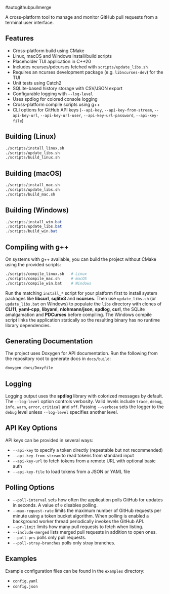 #autogithubpullmerge

A cross-platform tool to manage and monitor GitHub pull requests from a terminal user interface.

## Features
- Cross-platform build using CMake
- Linux, macOS and Windows install/build scripts
- Placeholder TUI application in C++20
- Includes ncurses/pdcurses fetched with `scripts/update_libs.sh`
- Requires an ncurses development package (e.g. `libncurses-dev`) for the TUI
- Unit tests using Catch2
- SQLite-based history storage with CSV/JSON export
- Configurable logging with `--log-level`
- Uses spdlog for colored console logging
- Cross-platform compile scripts using g++
- CLI options for GitHub API keys (`--api-key`, `--api-key-from-stream`,
  `--api-key-url`, `--api-key-url-user`, `--api-key-url-password`,
  `--api-key-file`)

## Building (Linux)
```bash
./scripts/install_linux.sh
./scripts/update_libs.sh
./scripts/build_linux.sh
```

## Building (macOS)
```bash
./scripts/install_mac.sh
./scripts/update_libs.sh
./scripts/build_mac.sh
```

## Building (Windows)
```powershell
./scripts/install_win.bat
./scripts/update_libs.bat
./scripts/build_win.bat
```

## Compiling with g++

On systems with g++ available, you can build the project without CMake using the
provided scripts:

```bash
./scripts/compile_linux.sh   # Linux
./scripts/compile_mac.sh     # macOS
./scripts/compile_win.bat    # Windows
```
Run the matching `install_*` script for your platform first to install system
packages like **libcurl**, **sqlite3** and **ncurses**. Then use `update_libs.sh` (or
`update_libs.bat` on Windows) to populate the `libs` directory with clones of
**CLI11**, **yaml-cpp**, **libyaml**, **nlohmann/json**, **spdlog**, **curl**,
the SQLite amalgamation and **PDCurses** before compiling. The Windows compile
script links the application statically so the resulting binary has no runtime
library dependencies.

## Generating Documentation

The project uses Doxygen for API documentation. Run the following from the
repository root to generate docs in `docs/build`:

```bash
doxygen docs/Doxyfile
```

## Logging

Logging output uses the **spdlog** library with colorized messages by default.
The `--log-level` option controls verbosity. Valid levels include
`trace`, `debug`, `info`, `warn`, `error`, `critical` and `off`.
Passing `--verbose` sets the logger to the `debug` level unless `--log-level`
specifies another level.

## API Key Options

API keys can be provided in several ways:

- `--api-key` to specify a token directly (repeatable but not recommended)
- `--api-key-from-stream` to read tokens from standard input
- `--api-key-url` to fetch tokens from a remote URL with optional basic auth
- `--api-key-file` to load tokens from a JSON or YAML file

## Polling Options

- `--poll-interval` sets how often the application polls GitHub for updates in
  seconds. A value of `0` disables polling.
- `--max-request-rate` limits the maximum number of GitHub requests per minute
  using a token bucket algorithm. When polling is enabled a background worker
  thread periodically invokes the GitHub API.
- `--pr-limit` limits how many pull requests to fetch when listing.
- `--include-merged` lists merged pull requests in addition to open ones.
- `--poll-prs` polls only pull requests.
- `--poll-stray-branches` polls only stray branches.

## Examples

Example configuration files can be found in the `examples` directory:

- `config.yaml`
- `config.json`

